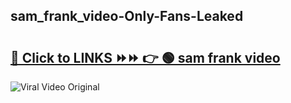 
 ## sam_frank_video-Only-Fans-Leaked

# <h2><a href="https://clipsfans.com/sam_frank_video&ref=git">🔗 Click to LINKS ⏩⏩ 👉 🟢 sam frank video </a></h2>

<a href="https://clipsfans.com/sam_frank_video&ref=git" rel="nofollow" data-target="animated-image.originalLink"><img src="https://i.ibb.co.com/xMMVF88/686577567.gif" alt="Viral Video Original" style="max-width: 100%; display: inline-block;" data-target="animated-image.originalImage"></a>
